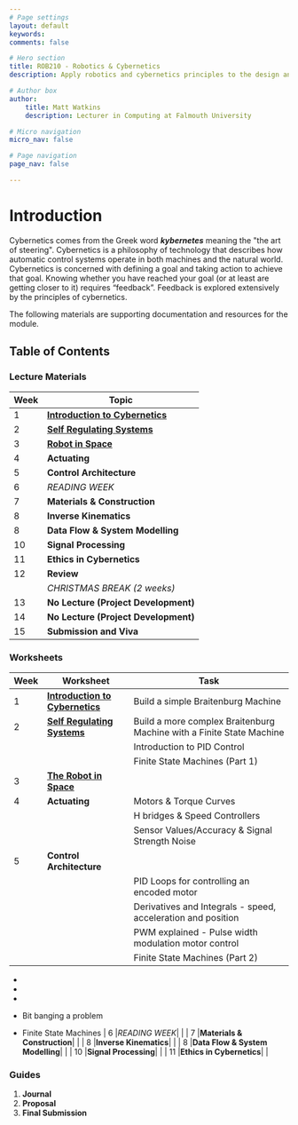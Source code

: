 ```yaml
---
# Page settings
layout: default
keywords:
comments: false

# Hero section
title: ROB210 - Robotics & Cybernetics
description: Apply robotics and cybernetics principles to the design and development of simple robot prototypes.

# Author box
author:
    title: Matt Watkins
    description: Lecturer in Computing at Falmouth University

# Micro navigation
micro_nav: false

# Page navigation
page_nav: false

---
```


# Introduction

Cybernetics comes from the Greek word ***kybernetes*** meaning the "the art of steering". Cybernetics is a philosophy of technology that describes how automatic control systems operate in both machines and the natural world. Cybernetics is concerned with defining a goal and taking action to achieve that goal. Knowing whether you have reached your goal (or at least are getting closer to it) requires “feedback”. Feedback is explored extensively by the principles of cybernetics.

The following materials are supporting documentation and resources for the module.

## Table of Contents

### Lecture Materials

|Week|Topic|
|--|--|
| 1 | **[Introduction to Cybernetics](../rob210/lectures/intro-cybernetics-lm "Introduction to Cybernetics")** |
| 2 | **[Self Regulating Systems](../rob210/lectures/self-regulating-systems-lm "Self Regulating Systems")** |
| 3 | **[Robot in Space](../rob210/lectures/robot-in-space-lm "Robot in Space")** |
| 4 | **Actuating**|
| 5 | **Control Architecture**|
| 6 | *READING WEEK*|
| 7 |**Materials & Construction**|
| 8 |**Inverse Kinematics**|
| 8 |**Data Flow & System Modelling**|
| 10 |**Signal Processing**|
| 11 |**Ethics in Cybernetics**|
| 12 |**Review**|
|  |*CHRISTMAS BREAK (2 weeks)*|
| 13 |**No Lecture (Project Development)**|
| 14 |**No Lecture (Project Development)**|
| 15 |**Submission and Viva**|

### Worksheets

|Week|Worksheet|Task|
|--|--|--|
| 1 | **[Introduction to Cybernetics](../rob210/worksheets/intro-cybernetics-ws "Introduction to Cybernetics")**| Build a simple Braitenburg Machine|
| 2 | **[Self Regulating Systems](../rob210/worksheets/intro-cybernetics-ws "Introduction to Cybernetics")**| Build a more complex Braitenburg Machine with a Finite State Machine|
| | | Introduction to PID Control|
| | |Finite State Machines (Part 1)|
| 3 |**[The Robot in Space](../rob210/worksheets/intro-cybernetics-ws "Introduction to Cybernetics")**| |
| 4 |**Actuating**|Motors & Torque Curves |
| | | H bridges & Speed Controllers  |
| | | Sensor Values/Accuracy & Signal Strength Noise |
| 5 |**Control Architecture**| |
| | | PID Loops for controlling an encoded motor |
| | | Derivatives and Integrals - speed, acceleration and position |
| | | PWM explained - Pulse width modulation motor control |
| | | Finite State Machines (Part 2) |
-   
-  
-   

-   Bit banging a problem

-   Finite State Machines
| 6 |*READING WEEK*| |
| 7 |**Materials & Construction**| |
| 8 |**Inverse Kinematics**| |
| 8 |**Data Flow & System Modelling**| |
| 10 |**Signal Processing**| |
| 11 |**Ethics in Cybernetics**| |

### Guides
1. **Journal**
2. **Proposal**
3. **Final Submission**
<!--stackedit_data:
eyJoaXN0b3J5IjpbLTExNTQ1ODYyOTYsNjUwNjgxNDA0LC0xMz
gwNDYzMzEzLC03Njk2MzkwNDEsLTEzNzU5OTY4NjQsMTU1NzQw
Mzg5Nyw4MDczODMxNjQsNjA3MDYzNTI0LC0xODk4OTU1MDM2LD
U4NzU1OTUzOSwxNTU0NTM3MTc5LC0xODc3MDQ1Mzk1LC0xNjcy
MTI3MTYzLDE4Nzk3MTgzNTYsMjAyMzE3NjIwNywxMDkxOTUwNT
YyLDMyMTU4NjgwNiwtNTA5Mjk4MzYwLDk4MDQyMzQ3MCwxNDU1
NjM1NjczXX0=
-->